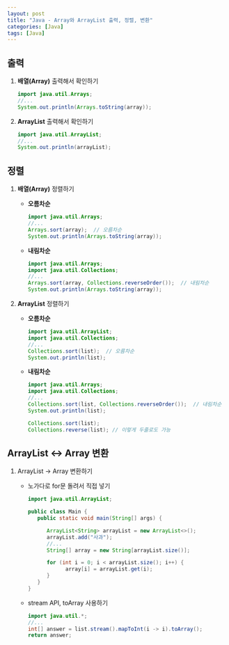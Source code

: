 ```yaml
---
layout: post
title: "Java - Array와 ArrayList 출력, 정렬, 변환"
categories: [Java]
tags: [Java]
---
```


## 출력

1. **배열(Array)** 출력해서 확인하기

   ```java
   import java.util.Arrays;
   //...
   System.out.println(Arrays.toString(array));
   ```

2. **ArrayList** 출력해서 확인하기

   ```java
   import java.util.ArrayList;
   //...
   System.out.println(arrayList);
   ```

## 정렬

1. **배열(Array)** 정렬하기

   - **오름차순**

     ```java
     import java.util.Arrays;
     //...
     Arrays.sort(array);  // 오름차순
     System.out.println(Arrays.toString(array));
     ```

   - **내림차순**

     ```java
     import java.util.Arrays;
     import java.util.Collections;
     //...
     Arrays.sort(array, Collections.reverseOrder());  // 내림차순
     System.out.println(Arrays.toString(array));
     ```

2. **ArrayList** 정렬하기

   - **오름차순**

     ```java
     import java.util.ArrayList;
     import java.util.Collections;
     //...
     Collections.sort(list);  // 오름차순
     System.out.println(list);
     ```

   - **내림차순**

     ```java
     import java.util.Arrays;
     import java.util.Collections;
     //...
     Collections.sort(list, Collections.reverseOrder());  // 내림차순
     System.out.println(list);

     Collections.sort(list);
     Collections.reverse(list); // 이렇게 두줄로도 가능
     ```

## ArrayList <-> Array 변환

1. ArrayList → Array 변환하기

   - 노가다로 for문 돌려서 직접 넣기

     ```java
     import java.util.ArrayList;

     public class Main {
        public static void main(String[] args) {

           ArrayList<String> arrayList = new ArrayList<>();
           arrayList.add("사과");
           //...
           String[] array = new String[arrayList.size()];

           for (int i = 0; i < arrayList.size(); i++) {
                 array[i] = arrayList.get(i);
           }
        }
     }
     ```

   - stream API, toArray 사용하기

     ```java
     import java.util.*;
     //...
     int[] answer = list.stream().mapToInt(i -> i).toArray();
     return answer;
     ```
